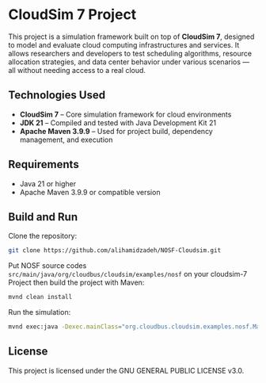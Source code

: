 # CloudSim 7 Project

This project is a simulation framework built on top of **CloudSim 7**, designed to model and evaluate cloud computing infrastructures and services. It allows researchers and developers to test scheduling algorithms, resource allocation strategies, and data center behavior under various scenarios — all without needing access to a real cloud.


## Technologies Used

* **CloudSim 7** – Core simulation framework for cloud environments
* **JDK 21** – Compiled and tested with Java Development Kit 21
* **Apache Maven 3.9.9** – Used for project build, dependency management, and execution

## Requirements

* Java 21 or higher
* Apache Maven 3.9.9 or compatible version

## Build and Run

Clone the repository:

```bash
git clone https://github.com/alihamidzadeh/NOSF-Cloudsim.git
```

Put NOSF source codes `src/main/java/org/cloudbus/cloudsim/examples/nosf` on your cloudsim-7 Project then build the project with Maven:

```bash
mvnd clean install
```

Run the simulation:

```bash
mvnd exec:java -Dexec.mainClass="org.cloudbus.cloudsim.examples.nosf.Main"
```

## License

This project is licensed under the GNU GENERAL PUBLIC LICENSE v3.0.

